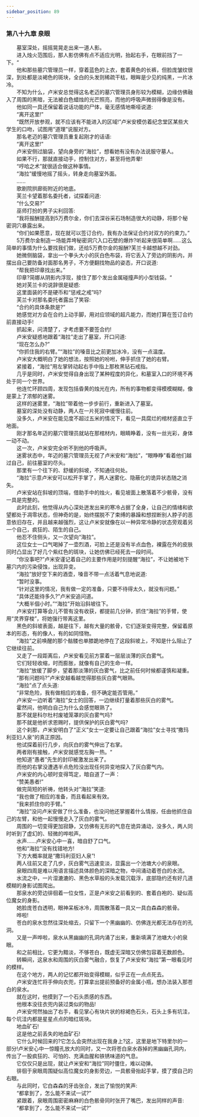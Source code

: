 ```yaml
---
sidebar_position: 89
---
```

### 第八十九章 泉眼  


　　墓室深处，摇摇晃晃走出来一道人影。  
　　进入烛火范围后，那人影仿佛有点不适应光明，抬起右手，在眼前挡了一下。“  
　　他和那些墓穴管理员一样，穿着蓝色的上衣，套着黄色的长裤，但脸庞皱纹很深，到处都是淡褐色的斑块，全白的头发则稀疏干枯，眼眸是少见的纯黑，一片冰冷。  
　　不知为什么，卢米安总觉得这名老迈的墓穴管理员身形较为模糊，边缘仿佛融入了周围的黑暗，无法被白色蜡烛的光芒照亮，而他的呼吸声微弱得像是没有。  
　　他如同一具还保留着说话功能的尸体，毫无感情地嘶哑说道:  
　　“离开这里!”  
　　“既然开放参观，就不应该有不能进入的区域!”卢米安模仿着纪念堂区某些大学生的口吻，试图用“道理”说服对方。  
　　那名老迈的墓穴管理员重复起刚才的话语:  
　　“离开这里!”  
　　卢米安侧过脑袋，望向身旁的“海拉”，想看她有没有办法说服守墓人。  
　　如果不行，那就直接动手，控制住对方，甚至将他弄晕!  
　　“哼哈之术”就很适合做这种事情。  
　　“海拉”缓慢地摇了摇头，转身走向墓室外面。  
　　......  
　　歌剧院拱廊街附近的地底。  
　　芙兰卡望着那名委托者，试探着问道:  
　　“什么交易?”  
　　巫师打扮的男子尖利回答:  
　　“我将报酬提高到5万费尔金，你们去深谷采石场制造很大的动静，将那个秘密洞穴暴露出来。  
　　“你们如果愿意，现在就可以签订合约，我有办法保证合约对双方的约束力。”  
　　5万费尔金制造一场能弄垮秘密洞穴入口石壁的爆炸?听起来很简单啊……这么简单的事情为什么要找我们做，还给5万费尔金的报酬?芙兰卡越想越不对劲。  
　　她微侧脑袋，拿出一个拳头大小的灰白色布袋，将它丢入了旁边的阴影内，并摆出自己要防备对面那名男子，不方便翻找物品的姿态，开口说道:  
　　“帮我把印章找出来。”  
　　印章?简娜从阴影内浮现，接住了那个发出金属碰撞声的小型钱袋。“  
　　她对芙兰卡的说辞很是疑惑:  
　　这里面装的不是硬币和“惩戒之戒”吗?  
　　芙兰卡对那名委托者露出了笑容:  
　　“合约的具体条款是?”  
　　她感觉对方会在合约上动手脚，用对应领域的超凡能力，而她打算在签订合约前直接动手!  
　　抓起来，问清楚了，才考虑要不要签合约!  
　　卢米安疑惑地跟着“海拉”走出了墓室，开口问道:  
　　“现在怎么办?”  
　　“你抓住我的右臂。”“海拉”的嗓音比之前更加冰冷，没有一点温度。  
　　卢米安大概明白了她的想法，按照她的吩咐，伸手抓住了她的右臂。  
　　紧接着，“海拉”用左掌转动起右手中指上那枚黑钻石戒指。  
　　几乎是同时，卢米安觉得自身出现了某种程度的异化，和墓室入口的环境不再处于同一个世界。  
　　他连忙环顾四周，发现包括昏黄的烛光在内，所有的事物都变得模模糊糊，像是蒙上了浓郁的迷雾。  
　　这样的迷雾里，“海拉”带着他一步步前行，重新进入了墓室。  
　　墓室的深处没有动静，两人在一片死寂中缓慢往前。  
　　没多久，卢米安在能见度不超过五米的情况下，看见一具腐烂的棺材竖直立于地面。  
　　刚才那名年迈的墓穴管理员就站在那棺材内，眼睛睁着，没有一丝光彩，身体一动不动。  
　　这一次，卢米安完全听不到他的呼吸声。  
　　迷雾状态中，年迈的墓穴管理员无视了卢米安和“海拉”，“眼睁睁”看着他们越过自己，前往墓室的尽头。  
　　那里有一个往下的、舒缓的斜坡，不知通往何处。  
　　“海拉”示意卢米安可以松开手掌了，两人迷雾化、隐蔽化的诡异状态随之消失。  
　　卢米安站在斜坡的顶端，借助手中的烛火，看见坡面上散落着不少骸骨，没有一具是完整的。  
　　此时此刻，他觉得从内心深处迸发出来的寒冷占据了全身，让自己的情绪和欲望都处于凋零状态，但神奇的是，始终摆脱不了束缚的暴躁和想捏断别人脖子的恶意依旧存在，并且越来越强烈，这让卢米安就像在以一种异常冷静的状态旁观着另一个自己，疯狂的、陌生的自己。  
　　他忍不住侧头，又一次望向“海拉”。  
　　这位女士一口气喝掉了一壶烈酒，可脸上还是没有半点血色，裸露在外的皮肤同时凸显出了好几个紫红色的斑块，让她仿佛已经死去一段时间。  
　　“你没事吧?”卢米安谨记着自己的主要作用是时刻提醒“海拉”，不让她被地下墓穴内的污染侵蚀，出现异变。  
　　“海拉”放好空下来的酒壶，嗓音不带一点活着气息地说道:  
　　“暂时没事。  
　　“针对这里的情况，我有做一定的准备，只要不待得太久，就没有问题。”  
　　“具体还能待多久?”卢米安追问道。  
　　“大概半個小时。”“海拉”开始沿斜坡往下。  
　　卢米安打算等会儿不管有没有收获，都提前几分钟，抓住“海拉”的手臂，使用“灵界穿梭”，将她强行带离这里。  
　　黑色的斜坡表面，越是往下，越有大量的骸骨，它们逐渐变得完整，保留着原本的形态，有的像人，有的如同怪物。  
　　“海拉”之前唤醒的那个骷髅也单膝跪地停在了这段斜坡上，不知是什么阻止了它继续往前。  
　　又走了一段距离后，卢米安看见前方蒙着一层层淡薄的灰白雾气。  
　　它们轻轻收缩，时而膨胀，就像有自己的生命一样。  
　　“海拉”放缓了脚步，望着那淡薄的灰白雾气，比之前任何时候都谨慎和凝重。  
　　“那有问题吗?”卢米安越看越觉得那些灰白雾气眼熟。  
　　“海拉”点了点头道:  
　　“非常危险，我有做相应的准备，但不确定能否管用。”  
　　卢米安一边听着“海拉”女士的回答，一边继续打量着那些灰白的雾气。  
　　霍然间，他明白自己为什么会感觉眼熟了。  
　　那不就是科尔杜村废墟笼罩的灰白雾气吗?  
　　那不就是他祈求恩赐时，提供保护的灰白雾气吗?  
　　这个刹那，卢米安明白了“正义”女士一定要让自己跟着“海拉”女士寻找“撒玛利亚妇人泉”的真正原因。  
　　他试探着前行几步，向灰白的雾气伸出了右掌。  
　　两者刚有接触，卢米安就感觉左胸一热。“  
　　他知道“愚者”先生的封印被激发出来了。  
　　而他的右掌没遭遇半点危险没出现任何异变地探入了灰白雾气内。  
　　卢米安的内心顿时变得笃定，暗自道了一声：  
　　“赞美愚者!”  
　　做完简短的祈祷，他转头对“海拉”笑道:  
　　“我也做了相应的准备，而且看起来有效。  
　　“我来抓住你的手臂。”  
　　“海拉”没问卢米安做了什么准备，也没问他还掌握着什么情报，任由他抓住自己的左臂，和他一起慢慢走入了灰白的雾气。  
　　周围的一切变得更加寂静，又仿佛有无形的气息在诡异涌动，没多久，两人同时听到了虚幻的、轻微的哗啦声。  
　　水声……卢米安心中一喜，暗自舒了口气。  
　　他和“海拉”没有找错地方!  
　　下方大概率就是“撒玛利亚妇人泉”!  
　　两人往前又走了几步，灰白雾气迅速变淡，显露出一个池塘大小的泉眼。  
　　泉眼四周是难以用语言描述具体颜色的深暗之物，中间涌动着苍白的水流。  
　　水流之中，一片湿漉漉的、黑色水草般的头发载沉载浮，底部隐约还有好几道模糊的身影试图爬出。  
　　那泉水的旁边徘徊着一位女性，正是卢米安之前看到的、套着白袍的、疑似高位魔女的身影。  
　　她脸庞苍白透明，眼神呆板冰冷，周围散落着一具又一具白森森的骸骨。  
　　哗啦!  
　　苍白的泉水忽然往深处缩去，只留下一个黑幽幽的、仿佛连光都无法存在的孔洞。  
　　又是一声哗啦，泉水从黑幽幽的孔洞内涌了出来，重新填满了池塘大小的泉眼。  
　　和之前相比，它更为黯淡，不够苍白，既虚无深暗又仿佛包容着无数颜色。  
　　转瞬间，这泉水和周围的灰白雾气融合，恢复了卢米安和“海拉”第一眼看见时的模样。  
　　在这个地方，两人的记忆都开始变得模糊，似乎正在一点点死去。  
　　卢米安连忙将手伸向衣兜，打算拿出提前预备好的金属小瓶，想办法装入那苍白的泉水。  
　　就在这时，他摸到了一个石头质感的东西。  
　　他根本没往衣兜内装过类似的物品!  
　　卢米安愕然抽出了右手，看见掌心有块片状的棕褐色石头，石头上多有坑洼，每个坑洼内都是星星点点的暗红斑块。  
　　地血矿石!  
　　这是他之前丢失的地血矿石!  
　　它什么时候回来的?它怎么会突然出现在我身上?这，这里是地下特里尔的一部分!卢米安心中一惊瞳孔放大的同时，又一次将苍白泉水吞掉的黑幽幽孔洞内，传出了一股疯狂的、可怕的、充满血腥和铁锈味道的气息。  
　　它仅仅只是出现，就让卢米安和“海拉”同时僵住，难以动弹。  
　　徘徊于泉眼周围疑似高位魔女的身影旁边，一具骸骨抬起手掌，摸了摸自己的右眼。  
　　与此同时，它白森森的牙齿张合，发出了愉悦的笑声:  
　　“都拿到了，怎么能不来试一试?”  
　　紧跟着，泉眼周围密密麻麻的白色骸骨同时张开了嘴巴，发出同样的声音:  
　　“都拿到了，怎么能不来试一试?”  
